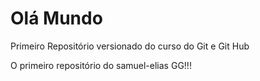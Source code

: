 # Olá Mundo
 Primeiro Repositório versionado do curso do Git e Git Hub

O primeiro repositório do samuel-elias GG!!!